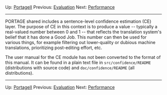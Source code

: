 Up: [PortageII](PortageMachineTranslation.md)
Previous: [Evaluation](PORTAGE_sharedEvaluation.md)
Next: [Performance](PORTAGE_sharedPerformanceConsiderations.md)

---------

PORTAGE shared includes a sentence-level confidence estimation (CE) layer.  The purpose of CE in this context is to produce a value -- typically a real-valued number between 0 and 1 -- that reflects the translation system's belief that it has done a Good Job. This number can then be used for various things, for example filtering out lower-quality or dubious machine translations, prioritizing post-editing effort, etc.

The user manual for the CE module has not been converted to the format of this manual.  It can be found in a plain text file in `src/confidence/README` (distributions with source code) and `doc/confidence/README` (all distributions).

---------

Up: [PortageII](PortageMachineTranslation.md)
Previous: [Evaluation](PORTAGE_sharedEvaluation.md)
Next: [Performance](PORTAGE_sharedPerformanceConsiderations.md)
